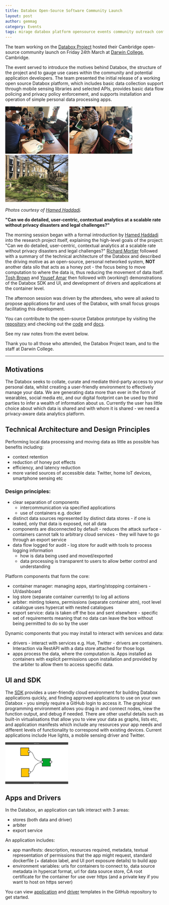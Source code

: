 ```yaml
---
title: Databox Open-Source Software Community Launch
layout: post
author: gemmag
category: Events
tags: mirage databox platform opensource events community outreach conference
---
```


The team working on the [Databox Project](http://www.databoxproject.uk/) hosted their Cambridge open-source community launch on Friday 24th March at [Darwin College](https://www.darwin.cam.ac.uk/), Cambridge.

The event served to introduce the motives behind Databox, the structure of the project and to gauge use cases within the community and potential application developers. The team presented the initial release of a working open source Databox platform, which includes basic data collection support through mobile sensing libraries and selected APIs, provides basic data flow policing and privacy policy enforcement, and supports installation and operation of simple personal data processing apps.

<p>
<img src="/images/databox.jpg" alt="Stage 1" width="200" />
<img src="/images/databox2.jpg" alt="Stage 1" width="200" />
<img src="/images/databox3.jpg" alt="Stage 1" width="200" />
</p>

_Photos courtesy of [Hamed Haddadi](https://twitter.com/realhamed)._

**"Can we do detailed, user-centric, contextual analytics at a scalable rate without privacy disasters and legal challenges?"**

The morning session began with a formal introduction by [Hamed Haddadi](https://twitter.com/realhamed) into the research project itself, explaining the high-level goals of the project: "Can we do detailed, user-centric, contextual analytics at a scalable rate without privacy disasters and legal challenges?" [Richard Mortier](https://github.com/mor1) followed with a summary of the technical architecture of the Databox and described the driving motive as an open-source, personal networked system, **NOT** another data silo that acts as a honey pot - the focus being to move computation to where the data is, thus reducing the movement of data itself. [Tosh Brown](https://github.com/Toshbrown) and [Yousef Amar](https://github.com/yousefamar) then followed with (working!) demonstrations of the Databox SDK and UI, and development of drivers and applications at the container level.

The afternoon session was driven by the attendees, who were all asked to propose applications for and uses of the Databox, with small focus groups facilitating this development.

You can contribute to the open-source Databox prototype by visiting the [repository](https://github.com/me-box) and checking out the [code](https://github.com/me-box/databox) and [docs](https://github.com/me-box/documents).

See my raw notes from the event below.

Thank you to all those who attended, the Databox Project team, and to the staff at Darwin College.

----

## Motivations

The Databox seeks to collate, curate and mediate third-party access to your personal data, whilst creating a user-friendly environment to effectively manage your data. We are generating data more than ever in the form of wearables, social media etc, and our digital footprint can be used by third parties to infer a wealth of information about us. Currently the user has little choice about which data is shared and with whom it is shared - we need a privacy-aware data analytics platform.

## Technical Architecture and Design Principles

Performing local data processing and moving data as little as possible has benefits including:

- context retention
- reduction of honey pot effects
- efficiency, and latency reduction
- more varied sources of accessible data: Twitter, home IoT devices, smartphone sensing etc

### Design principles:

- clear separation of components
  - intercommunication via specified applications
  - use of containers e.g. docker
- distinct data sources represented by distinct data stores - if one is leaked, only that data is exposed, not all data
- components are disconnected by default - reduces the attack surface - containers cannot talk to arbitrary cloud services - they will have to go through an export service
- data flow logged for audit - log store for audit with tools to process logging information
  - how is data being used and moved/exported
  - data processing is transparent to users to allow better control and understanding

Platform components that form the core:

- container manager: managing apps, starting/stopping containers - UI/dashboard
- log store (separate container currently) to log all actions
- arbiter: minting tokens, permissions (separate container atm), root level catalogue uses hypercat with nested catalogues
- export service: data is taken off the box and sent elsewhere - specific set of requirements meaning that no data can leave the box without being permitted to do so by the user

Dynamic components that you may install to interact with services and data:

- drivers - interact with services e.g. Hue, Twitter - drivers are containers. Interaction via RestAPI with a data store attached for those logs
- apps process the data, where the computation is. Apps installed as containers with explicit permissions upon installation and provided by the arbiter to allow them to access specific data.

## UI and SDK

The [SDK](https://sdk.iotdatabox.com/login) provides a user-friendly cloud environment for building Databox applications quickly, and finding approved applications to use on your own Databox - you simply require a GitHub login to access it. The graphical programming environment allows you drag in and connect nodes, view the function output, and debug if needed. There are other useful details such as built-in virtualisations that allow you to view your data as graphs, lists etc, and application manifests which include any resources your app needs and different levels of functionality to correspond with existing devices. Current applications include Hue lights, a mobile sensing driver and Twitter.

<p>
<img src="/images/DataboxSDK.png" alt="Stage 1" width="200" />
</p>

## Apps and Drivers

In the Databox, an application can talk interact with 3 areas:

- stores (both data and driver)
- arbiter
- export service

An application includes:

- app manifests: description, resources required, metadata, textual representation of permissions that the app might request, standard dockerfile (+ databox label, and UI port exposure details) to build app
- environment variables: urls for containers to connect to, data source metadata in hypercat format, url for data source store, CA root certificate for the container for use over https (and a private key if you want to host on https server)

You can view [application](https://github.com/me-box/databox-app-template-node) and [driver](https://github.com/me-box/databox-driver-template-node) templates in the GitHub repository to get started.
